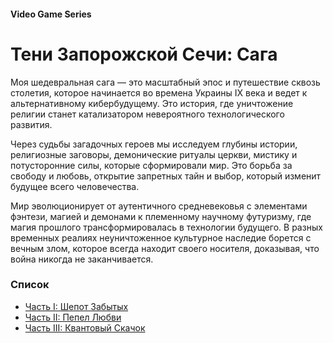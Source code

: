 #### Video Game Series

# Тени Запорожской Сечи: Сага

Моя шедевральная сага — это масштабный эпос и путешествие сквозь столетия, которое начинается во времена Украины IX века и ведет к альтернативному кибербудущему. Это история, где уничтожение религии станет катализатором невероятного технологического развития.

Через судьбы загадочных героев мы исследуем глубины истории, религиозные заговоры, демонические ритуалы церкви, мистику и потусторонние силы, которые сформировали мир. Это борьба за свободу и любовь, открытие запретных тайн и выбор, который изменит будущее всего человечества.

Мир эволюционирует от аутентичного средневековья с элементами фэнтези, магией и демонами к племенному научному футуризму, где магия прошлого трансформировалась в технологии будущего. В разных временных реалиях неуничтоженное культурное наследие борется с вечным злом, которое всегда находит своего носителя, доказывая, что война никогда не заканчивается.

### Список

- [Часть I: Шепот Забытых](/whispers-of-the-forgotten)
- [Часть II: Пепел Любви](/ashes-of-the-beloved)
- [Часть III: Квантовый Скачок](/quantum-leap)